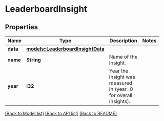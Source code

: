 # LeaderboardInsight

## Properties

Name | Type | Description | Notes
------------ | ------------- | ------------- | -------------
**data** | [**models::LeaderboardInsightData**](LeaderboardInsight_data.md) |  | 
**name** | **String** | Name of the insight. | 
**year** | **i32** | Year the insight was measured in (year=0 for overall insights). | 

[[Back to Model list]](../README.md#documentation-for-models) [[Back to API list]](../README.md#documentation-for-api-endpoints) [[Back to README]](../README.md)


